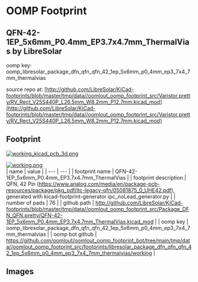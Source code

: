 # OOMP Footprint  
## QFN-42-1EP_5x6mm_P0.4mm_EP3.7x4.7mm_ThermalVias  by LibreSolar  
  
oomp key: oomp_libresolar_package_dfn_qfn_qfn_42_1ep_5x6mm_p0_4mm_ep3_7x4_7mm_thermalvias  
  
source repo at: [http://github.com/LibreSolar/KiCad-footprints/blob/master/tmp/data//oomlout_oomp_footprint_src/Varistor.pretty/RV_Rect_V25S440P_L26.5mm_W8.2mm_P12.7mm.kicad_mod](http://github.com/LibreSolar/KiCad-footprints/blob/master/tmp/data//oomlout_oomp_footprint_src/Varistor.pretty/RV_Rect_V25S440P_L26.5mm_W8.2mm_P12.7mm.kicad_mod)  
## Footprint  
  
[![working_kicad_pcb_3d.png](working_kicad_pcb_3d_600.png)](working_kicad_pcb_3d.png)  
  
[![working.png](working_600.png)](working.png)  
| name | value | 
| --- | --- | 
| footprint name | QFN-42-1EP_5x6mm_P0.4mm_EP3.7x4.7mm_ThermalVias | 
| footprint description | QFN, 42 Pin (https://www.analog.com/media/en/package-pcb-resources/package/pkg_pdf/ltc-legacy-qfn/05081875_0_UHE42.pdf), generated with kicad-footprint-generator ipc_noLead_generator.py | 
| number of pads | 76 | 
| github path | http://github.com/LibreSolar/KiCad-footprints/blob/master/tmp/data//oomlout_oomp_footprint_src/Package_DFN_QFN.pretty/QFN-42-1EP_5x6mm_P0.4mm_EP3.7x4.7mm_ThermalVias.kicad_mod | 
| oomp key | oomp_libresolar_package_dfn_qfn_qfn_42_1ep_5x6mm_p0_4mm_ep3_7x4_7mm_thermalvias | 
| oomp bot github | https://github.com/oomlout/oomlout_oomp_footprint_bot/tree/main/tmp/data//oomlout_oomp_footprint_src/footprints/libresolar_package_dfn_qfn_qfn_42_1ep_5x6mm_p0_4mm_ep3_7x4_7mm_thermalvias/working | 
## Images  
